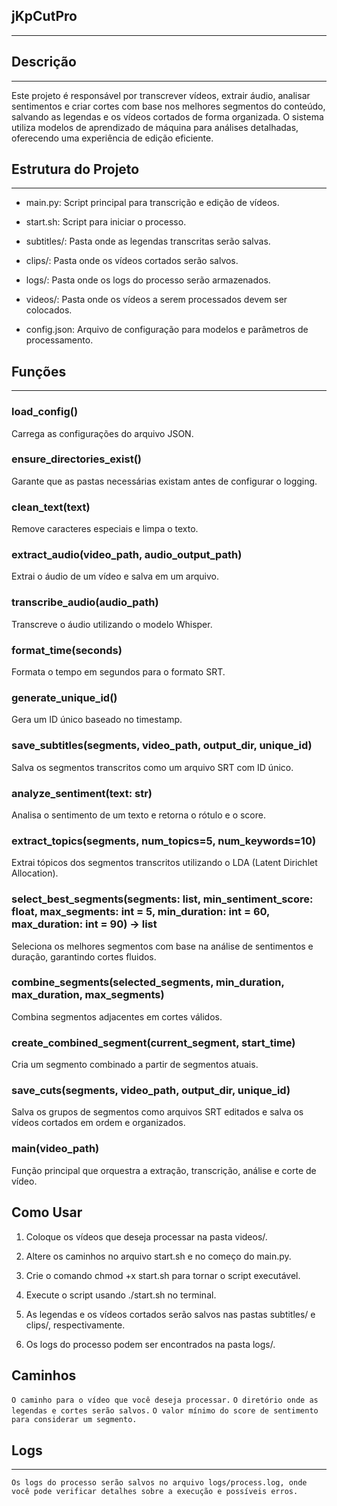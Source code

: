 ## jKpCutPro
---------

## Descrição
---------

Este projeto é responsável por transcrever vídeos, extrair áudio, analisar sentimentos e criar cortes com base nos melhores segmentos do conteúdo, salvando as legendas e os vídeos cortados de forma organizada. O sistema utiliza modelos de aprendizado de máquina para análises detalhadas, oferecendo uma experiência de edição eficiente.

## Estrutura do Projeto
--------------------

*   main.py: Script principal para transcrição e edição de vídeos.
    
*   start.sh: Script para iniciar o processo.
    
*   subtitles/: Pasta onde as legendas transcritas serão salvas.
    
*   clips/: Pasta onde os vídeos cortados serão salvos.
    
*   logs/: Pasta onde os logs do processo serão armazenados.
    
*   videos/: Pasta onde os vídeos a serem processados devem ser colocados.
    
*   config.json: Arquivo de configuração para modelos e parâmetros de processamento.
    

## Funções
-------

### load\_config()

Carrega as configurações do arquivo JSON.

### ensure\_directories\_exist()

Garante que as pastas necessárias existam antes de configurar o logging.

### clean\_text(text)

Remove caracteres especiais e limpa o texto.

### extract\_audio(video\_path, audio\_output\_path)

Extrai o áudio de um vídeo e salva em um arquivo.

### transcribe\_audio(audio\_path)

Transcreve o áudio utilizando o modelo Whisper.

### format\_time(seconds)

Formata o tempo em segundos para o formato SRT.

### generate\_unique\_id()

Gera um ID único baseado no timestamp.

### save\_subtitles(segments, video\_path, output\_dir, unique\_id)

Salva os segmentos transcritos como um arquivo SRT com ID único.

### analyze\_sentiment(text: str)

Analisa o sentimento de um texto e retorna o rótulo e o score.

### extract\_topics(segments, num\_topics=5, num\_keywords=10)

Extrai tópicos dos segmentos transcritos utilizando o LDA (Latent Dirichlet Allocation).

### select\_best\_segments(segments: list, min\_sentiment\_score: float, max\_segments: int = 5, min\_duration: int = 60, max\_duration: int = 90) -> list

Seleciona os melhores segmentos com base na análise de sentimentos e duração, garantindo cortes fluidos.

### combine\_segments(selected\_segments, min\_duration, max\_duration, max\_segments)

Combina segmentos adjacentes em cortes válidos.

### create\_combined\_segment(current\_segment, start\_time)

Cria um segmento combinado a partir de segmentos atuais.

### save\_cuts(segments, video\_path, output\_dir, unique\_id)

Salva os grupos de segmentos como arquivos SRT editados e salva os vídeos cortados em ordem e organizados.

### main(video\_path)

Função principal que orquestra a extração, transcrição, análise e corte de vídeo.

Como Usar
---------

1.  Coloque os vídeos que deseja processar na pasta videos/.
    
2.  Altere os caminhos no arquivo start.sh e no começo do main.py.
    
3.  Crie o comando chmod +x start.sh para tornar o script executável.
    
4.  Execute o script usando ./start.sh no terminal.
    
5.  As legendas e os vídeos cortados serão salvos nas pastas subtitles/ e clips/, respectivamente.
    
6.  Os logs do processo podem ser encontrados na pasta logs/.
    

Caminhos
--------
`O caminho para o vídeo que você deseja processar.`
`O diretório onde as legendas e cortes serão salvos.`
`O valor mínimo do score de sentimento para considerar um segmento.`

## Logs
----

`Os logs do processo serão salvos no arquivo logs/process.log, onde você pode verificar detalhes sobre a execução e possíveis erros.`